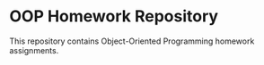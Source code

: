 # OOP Homework Repository

This repository contains Object-Oriented Programming homework assignments.
